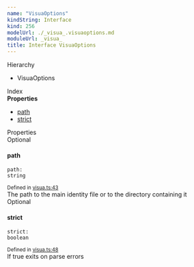 ```yaml
---
name: "VisuaOptions"
kindString: Interface
kind: 256
modelUrl: ./_visua_.visuaoptions.md
moduleUrl: _visua_
title: Interface VisuaOptions
---
```



<section class="pt-2 tsd-panel tsd-hierarchy">
<div class="lead">Hierarchy</div>
<ul class="pl-3 tsd-hierarchy list-style-initial">
<li>
<span class="target">VisuaOptions</span>

</li>
</ul>

</section>





<section >
<div class="lead pb-2">Index</div>
<section class="tsd-panel tsd-index-panel">
<div class="tsd-index-content">
<section class="tsd-index-section ">
<strong>Properties</strong>
<ul>
<li class="tsd-kind-property tsd-parent-kind-interface"><a href="../_visua_.visuaoptions/#path" class="tsd-kind-icon">path</a></li>
<li class="tsd-kind-property tsd-parent-kind-interface"><a href="../_visua_.visuaoptions/#strict" class="tsd-kind-icon">strict</a></li>
</ul>
</section>
</div>
</section>
</section>
<section>
<div class="lead">Properties</div>
<section class="pb-4 pt-2 tsd-kind-property tsd-parent-kind-interface">
<div class="d-flex flex-row">
<div class="h4 pr-1"><span class="badge badge-primary">Optional</span></div>
<h4 id="path">path</h4>
</div>

<code class="tsd-signature tsd-kind-icon">path<span class="tsd-signature-symbol">:</span> <span class="tsd-signature-type">string</span></code>

<aside class="tsd-sources pb-2">
<div class="d-flex flex-column">
<small class="text-muted">Defined in <a href="https://github.com/umbopepato/visua/blob/098ba6b/src/visua.ts#L43">visua.ts:43</a></small>
</div>
</aside>
<div class="pt-1 tsd-comment">
<div markdown="1">
The path to the main identity file or to the directory containing it
</div>
</div>




</section>
<section class="pb-4 pt-2 tsd-kind-property tsd-parent-kind-interface">
<div class="d-flex flex-row">
<div class="h4 pr-1"><span class="badge badge-primary">Optional</span></div>
<h4 id="strict">strict</h4>
</div>

<code class="tsd-signature tsd-kind-icon">strict<span class="tsd-signature-symbol">:</span> <span class="tsd-signature-type">boolean</span></code>

<aside class="tsd-sources pb-2">
<div class="d-flex flex-column">
<small class="text-muted">Defined in <a href="https://github.com/umbopepato/visua/blob/098ba6b/src/visua.ts#L48">visua.ts:48</a></small>
</div>
</aside>
<div class="pt-1 tsd-comment">
<div markdown="1">
If true exits on parse errors
</div>
</div>




</section>
</section>
